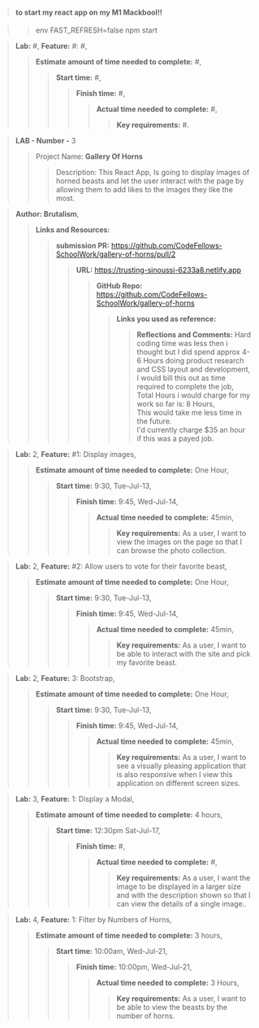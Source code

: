 >#### to start my react app on my M1 Mackbool!! 

>>env FAST_REFRESH=false npm start  

>**Lab:** #, **Feature:** #: #,
>>**Estimate amount of time needed to complete:** #,
>>>**Start time:** #,
>>>>**Finish time:** #,
>>>>>**Actual time needed to complete:** #,
>>>>>>**Key requirements:** #.

>**LAB - Number -** 3
>>Project Name: **Gallery Of Horns** 
>>>Description: This React App, Is going to display images of horned beasts and let the user interact with the page by allowing them to add likes to the images they like the most.

>**Author: Brutalism**,
>>**Links and Resources:**
>>>**submission PR:** https://github.com/CodeFellows-SchoolWork/gallery-of-horns/pull/2
>>>>**URL:** https://trusting-sinoussi-6233a8.netlify.app
>>>>>**GitHub Repo:** https://github.com/CodeFellows-SchoolWork/gallery-of-horns
>>>>>>**Links you used as reference:**
>>>>>>>**Reflections and Comments:** Hard coding time was less then i thought but I did spend approx 4-6 Hours doing product research and CSS layout and development,  
I would bill this out as time required to complete the job,  
Total Hours i would charge for my work so far is: 8 Hours,   
This would take me less time in the future.  
I'd currently charge $35 an hour if this was a payed job.   

>**Lab:** 2, **Feature:** #1: Display images,
>>**Estimate amount of time needed to complete:** One Hour,
>>>**Start time:** 9:30, Tue-Jul-13,
>>>>**Finish time:** 9:45, Wed-Jul-14,
>>>>>**Actual time needed to complete:** 45min,
>>>>>>**Key requirements:** As a user, I want to view the images on the page so that I can browse the photo collection.    

>**Lab:** 2, **Feature:** #2: Allow users to vote for their favorite beast,  
>>**Estimate amount of time needed to complete:** One Hour,
>>>**Start time:** 9:30, Tue-Jul-13,
>>>>**Finish time:** 9:45, Wed-Jul-14,
>>>>>**Actual time needed to complete:** 45min,
>>>>>>**Key requirements:** As a user, I want to be able to interact with the site and pick my favorite beast.

>**Lab:** 2, **Feature:** 3: Bootstrap,
>>**Estimate amount of time needed to complete:** One Hour,
>>>**Start time:** 9:30, Tue-Jul-13,
>>>>**Finish time:** 9:45, Wed-Jul-14,
>>>>>**Actual time needed to complete:** 45min,
>>>>>>**Key requirements:** As a user, I want to see a visually pleasing application that is also responsive when I view this application on different screen sizes.

>**Lab:** 3, **Feature:** 1: Display a Modal,
>>**Estimate amount of time needed to complete:** 4 hours,
>>>**Start time:** 12:30pm Sat-Jul-17,
>>>>**Finish time:** #,
>>>>>**Actual time needed to complete:** #,
>>>>>>**Key requirements:** As a user, I want the image to be displayed in a larger size and with the description shown so that I can view the details of a single image..

>**Lab:** 4, **Feature:** 1:  Filter by Numbers of Horns,
>>**Estimate amount of time needed to complete:** 3 hours,
>>>**Start time:** 10:00am, Wed-Jul-21,
>>>>**Finish time:** 10:00pm, Wed-Jul-21,
>>>>>**Actual time needed to complete:** 3 Hours,
>>>>>>**Key requirements:** As a user, I want to be able to view the beasts by the number of horns.

